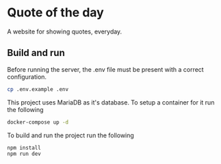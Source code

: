 # Quote of the day

A website for showing quotes, everyday.

## Build and run

Before running the server, the .env file must be present with a correct configuration.

```bash
cp .env.example .env
```

This project uses MariaDB as it's database. To setup a container for it run the following

```bash
docker-compose up -d
```

To build and run the project run the following

```bash
npm install
npm run dev
```
